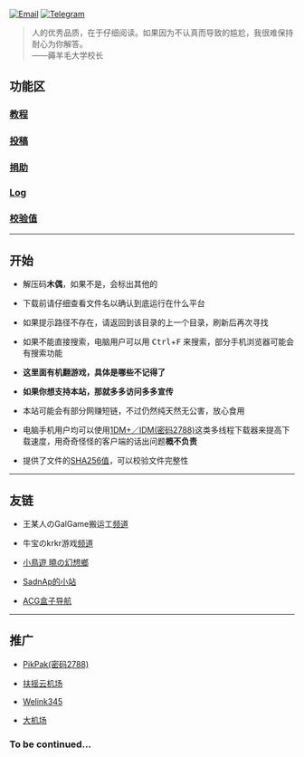 [![Email](https://fastly.jsdelivr.net/gh/puppet6/file-repository@main/email.png)](mailto:Puppet@is-rbq.com) [![Telegram](https://fastly.jsdelivr.net/gh/puppet6/file-repository@main/telegram.png)](https://t.me/Puppet233_bot)

>人的优秀品质，在于仔细阅读。如果因为不认真而导致的尴尬，我很难保持耐心为你解答。  
——薅羊毛大学校长

## 功能区

### **[教程](http://dd.ma/45h0s1Pe)**

### **[投稿](https://www.kugutsu.ml/Guest%20Upload)**

### **[捐助](http://dd.ma/WeAqj8yE)**

### **[Log](https://first-vise-159.notion.site/Log-a47ff5b33e214c049084578f620ad9fe)**

### **[校验值](http://dd.ma/QHxP2G3J)**

***

## 开始

+ 解压码**木偶**，如果不是，会标出其他的

+ 下载前请仔细查看文件名以确认到底运行在什么平台

+ 如果提示路径不存在，请返回到该目录的上一个目录，刷新后再次寻找

+ 如果不能直接搜索，电脑用户可以用 <kbd>Ctrl</kbd>+<kbd>F</kbd> 来搜索，部分手机浏览器可能会有搜索功能

+ **这里面有机翻游戏，具体是哪些不记得了**

+ **如果你想支持本站，那就多多访问多多宣传**

+ 本站可能会有部分网赚短链，不过仍然纯天然无公害，放心食用

+ 电脑手机用户均可以使用[1DM+／IDM(密码2788)](http://dd.ma/rHIBtToE)这类多线程下载器来提高下载速度，用奇奇怪怪的客户端的话出问题**概不负责**

+ 提供了文件的[SHA256值](http://dd.ma/QHxP2G3J)，可以校验文件完整性

***

## 友链

+ 王某人のGalGame搬运工[频道](https://t.me/gal_porter)

+ 牛宝のkrkr游戏[频道](https://t.me/kirikiroid2)

+ [小鳥遊 曉の幻想鄉](https://小鳥遊曉.cf)

+ [SadnAp的小站](https://sadnapma.glitch.me)

+ [ACG盒子导航](https://acgbox.link/)

***

## 推广

+ [PikPak(密码2788)](http://ctfile.木偶.cf/d/33898030-46128143-323c25?p=2788)

+ [扶摇云机场](http://v2fyy.com/#/register?code=ksEq8PtR)

+ [Welink345](https://t.me/welink345bot?start=SjE3EZVF)

+ [大机场](https://xn--mesr8b36x.net/#/register?code=m6Rjdzzn)

### To be continued...
